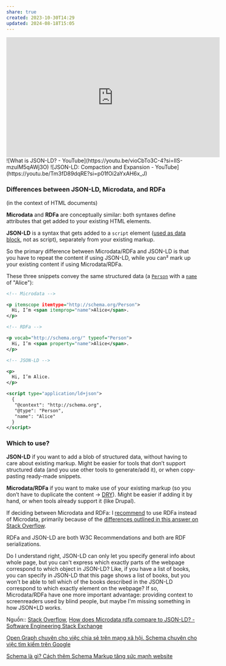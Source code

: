 ```yaml
---
share: true
created: 2023-10-30T14:29
updated: 2024-08-18T15:05
---
```

<iframe width="560" height="315" src="https://www.youtube.com/embed/4x_xzT5eF5Q?si=pKxW5p19YSQkBrxS" title="YouTube video player" frameborder="0" allow="accelerometer; autoplay; clipboard-write; encrypted-media; gyroscope; picture-in-picture; web-share" referrerpolicy="strict-origin-when-cross-origin" allowfullscreen></iframe>
![What is JSON-LD? - YouTube](https://youtu.be/vioCbTo3C-4?si=IIS-mzulM5qAWj3O)
![JSON-LD: Compaction and Expansion - YouTube](https://youtu.be/Tm3fD89dqRE?si=p01fOi2aYxAH6x_J)

### Differences between JSON-LD, Microdata, and RDFa

(in the context of HTML documents)

**Microdata** and **RDFa** are conceptually similar: both syntaxes define attributes that get added to your existing HTML elements.

**JSON-LD** is a syntax that gets added to a `script` element ([used as data block](https://stackoverflow.com/a/30798784/1591669), not as script), separately from your existing markup.

So the primary difference between Microdata/RDFa and JSON-LD is that you have to repeat the content if using JSON-LD, while you can² mark up your existing content if using Microdata/RDFa.

These three snippets convey the same structured data (a [`Person`](http://schema.org/Person) with a [`name`](http://schema.org/name) of "Alice"):

```xml
<!-- Microdata -->

<p itemscope itemtype="http://schema.org/Person">
  Hi, I’m <span itemprop="name">Alice</span>.
</p>
```

```xml
<!-- RDFa -->

<p vocab="http://schema.org/" typeof="Person">
  Hi, I’m <span property="name">Alice</span>.
</p>
```

```xml
<!-- JSON-LD -->

<p>
  Hi, I’m Alice.
</p>

<script type="application/ld+json">
  {
   "@context": "http://schema.org",
   "@type": "Person",
   "name": "Alice"
  }
</script>
```

### Which to use?

**JSON-LD** if you want to add a blob of structured data, without having to care about existing markup. Might be easier for tools that don’t support structured data (and you use other tools to generate/add it), or when copy-pasting ready-made snippets.

**Microdata/RDFa** if you want to make use of your existing markup (so you don’t have to duplicate the content → [DRY](https://en.wikipedia.org/wiki/Don't_repeat_yourself "Don't repeat yourself")). Might be easier if adding it by hand, or when tools already support it (like Drupal).

If deciding between Microdata and RDFa: I [recommend](https://stackoverflow.com/a/14501684/1591669) to use RDFa instead of Microdata, primarily because of the [differences outlined in this answer on Stack Overflow](https://stackoverflow.com/a/25888436/1591669).

RDFa and JSON-LD are both W3C Recommendations and both are RDF serializations.


Do I understand right, JSON-LD can only let you specify general info about whole page, but you can't express which exactly parts of the webpage correspond to which object in JSON-LD? Like, if you have a list of books, you can specify in JSON-LD that this page shows a list of books, but you won't be able to tell which of the books described in the JSON-LD correspond to which exactly element on the webpage? If so, Microdata/RDFa have one more important advantage: providing context to screenreaders used by blind people, but maybe I'm missing something in how JSON+LD works.

Nguồn:: [Stack Overflow](../../%E2%9C%8D%EF%B8%8FL%E1%BA%ADp%20tr%C3%ACnh/%CE%9E%20Ngu%E1%BB%93n%20v%C3%A0%20t%C3%A0i%20nguy%C3%AAn%20h%E1%BB%97%20tr%E1%BB%A3/%CE%9E%20Ngu%E1%BB%93n/Stack%20Overflow.md), [How does Microdata rdfa compare to JSON-LD? - Software Engineering Stack Exchange](https://softwareengineering.stackexchange.com/questions/328567/how-does-microdata-rdfa-compare-to-json-ld#comment981918_328711)

[Open Graph chuyên cho việc chia sẻ trên mạng xã hội. Schema chuyên cho việc tìm kiếm trên Google](./Open%20Graph%20chuy%C3%AAn%20cho%20vi%E1%BB%87c%20chia%20s%E1%BA%BB%20tr%C3%AAn%20m%E1%BA%A1ng%20x%C3%A3%20h%E1%BB%99i.%20Schema%20chuy%C3%AAn%20cho%20vi%E1%BB%87c%20t%C3%ACm%20ki%E1%BA%BFm%20tr%C3%AAn%20Google.md)

[Schema là gì? Cách thêm Schema Markup tăng sức mạnh website](https://vietnix.vn/schema-la-gi/)